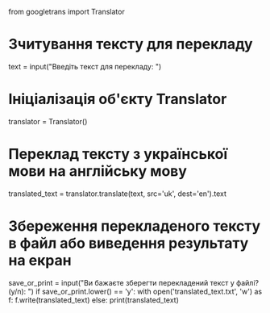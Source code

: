 from googletrans import Translator

# Зчитування тексту для перекладу
text = input("Введіть текст для перекладу: ")

# Ініціалізація об'єкту Translator
translator = Translator()

# Переклад тексту з української мови на англійську мову
translated_text = translator.translate(text, src='uk', dest='en').text

# Збереження перекладеного тексту в файл або виведення результату на екран
save_or_print = input("Ви бажаєте зберегти перекладений текст у файлі? (y/n): ")
if save_or_print.lower() == 'y':
    with open('translated_text.txt', 'w') as f:
        f.write(translated_text)
else:
    print(translated_text)
